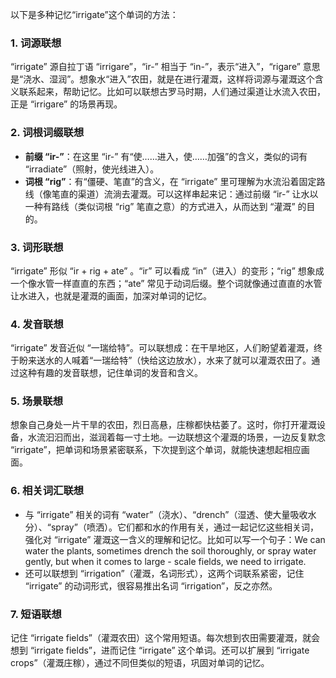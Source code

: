 以下是多种记忆“irrigate”这个单词的方法：

### 1. 词源联想
“irrigate” 源自拉丁语 “irrigare”，“ir-” 相当于 “in-”，表示“进入”，“rigare” 意思是“浇水、湿润”。想象水“进入”农田，就是在进行灌溉，这样将词源与灌溉这个含义联系起来，帮助记忆。比如可以联想古罗马时期，人们通过渠道让水流入农田，正是 “irrigare” 的场景再现。

### 2. 词根词缀联想
- **前缀 “ir-”**：在这里 “ir-” 有“使……进入，使……加强”的含义，类似的词有 “irradiate”（照射，使光线进入）。
- **词根 “rig”**：有“僵硬、笔直”的含义，在 “irrigate” 里可理解为水流沿着固定路线（像笔直的渠道）流淌去灌溉。可以这样串起来记：通过前缀 “ir-” 让水以一种有路线（类似词根 “rig” 笔直之意）的方式进入，从而达到 “灌溉” 的目的。

### 3. 词形联想
“irrigate” 形似 “ir + rig + ate” 。“ir” 可以看成 “in”（进入）的变形；“rig” 想象成一个像水管一样直直的东西；“ate” 常见于动词后缀。整个词就像通过直直的水管让水进入，也就是灌溉的画面，加深对单词的记忆。

### 4. 发音联想
“irrigate” 发音近似 “一瑞给特”。可以联想成：在干旱地区，人们盼望着灌溉，终于盼来送水的人喊着“一瑞给特”（快给这边放水），水来了就可以灌溉农田了。通过这种有趣的发音联想，记住单词的发音和含义。

### 5. 场景联想
想象自己身处一片干旱的农田，烈日高悬，庄稼都快枯萎了。这时，你打开灌溉设备，水流汩汩而出，滋润着每一寸土地。一边联想这个灌溉的场景，一边反复默念 “irrigate”，把单词和场景紧密联系，下次提到这个单词，就能快速想起相应画面。

### 6. 相关词汇联想
- 与 “irrigate” 相关的词有 “water”（浇水）、“drench”（湿透、使大量吸收水分）、“spray”（喷洒）。它们都和水的作用有关，通过一起记忆这些相关词，强化对 “irrigate” 灌溉这一含义的理解和记忆。比如可以写一个句子：We can water the plants, sometimes drench the soil thoroughly, or spray water gently, but when it comes to large - scale fields, we need to irrigate.
- 还可以联想到 “irrigation”（灌溉，名词形式），这两个词联系紧密，记住 “irrigate” 的动词形式，很容易推出名词 “irrigation”，反之亦然。

### 7. 短语联想
记住 “irrigate fields”（灌溉农田）这个常用短语。每次想到农田需要灌溉，就会想到 “irrigate fields”，进而记住 “irrigate” 这个单词。还可以扩展到 “irrigate crops”（灌溉庄稼），通过不同但类似的短语，巩固对单词的记忆。 
